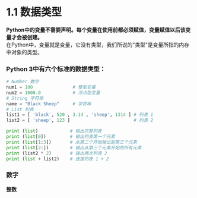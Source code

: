# 1.1 数据类型
**Python中的变量不需要声明。每个变量在使用前都必须赋值，变量赋值以后该变量才会被创建。**  
在Python中，变量就是变量，它没有类型，我们所说的"类型"是变量所指的内存中对象的类型。

### Python 3中有六个标准的数据类型：
```python
# Number 数字
num1 = 100               # 整型变量
num2 = 1000.0            # 浮点型变量
# String 字符串
name = "Black Sheep"     # 字符串
# List 列表
list1 = [ 'black', 520 , 3.14 , 'sheep', 1314 ] # 列表 1
list2 = [ 'sheep', 123 ]                        # 列表 2

print (list)            # 输出完整列表
print (list[0])         # 输出列表第一个元素
print (list[1:3])       # 从第二个开始输出到第三个元素
print (list[2:])        # 输出从第三个元素开始的所有元素
print (list2 * 2)       # 输出两次列表 2
print (list + list2)    # 连接列表 1 + 2
```

### 数字
**整数**



